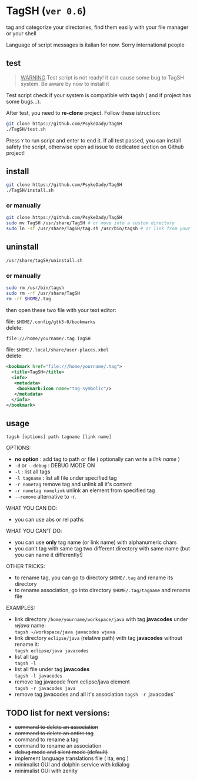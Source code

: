 # TagSH (`ver 0.6`)
tag and categorize your directories, find them easily with your file manager or your shell

Language of script messages is italian for now. Sorry international people 

## test

> <u>WARNING</u>
> Test script is not ready! it can cause some bug to TagSH system. Be aware by now to install it

Test script check if your system is compatible with tagsh ( and if project has some bugs...).

After test, you need to **re-clone** project. Follow these istruction:
```bash 
git clone https://github.com/PsykeDady/TagSH
./TagSH/test.sh
```

Press `Y` to run script and enter to end it. If all test passed, you can install safety the script, otherwise open ad issue to dedicated section on Github project!

## install 
```bash
git clone https://github.com/PsykeDady/TagSH
./TagSH/install.sh
```

### or manually
```bash
git clone https://github.com/PsykeDady/TagSH
sudo mv TagSH /usr/share/TagSH # or move into a custom directory
sudo ln -sf /usr/share/TagSH/tag.sh /usr/bin/tagsh # or link from your custom directory, or expand your PATH env
```

## uninstall
```bash
/usr/share/tagSH/uninstall.sh
```

### or manually
```bash
sudo rm /usr/bin/tagsh
sudo rm -rf /usr/share/TagSH
rm -rf $HOME/.tag
```

then open these two file with your text editor:  

file: `$HOME/.config/gtk3-0/bookmarks`  
delete:
```bash
file:///home/yourname/.tag TagSH
```

file: `$HOME/.local/share/user-places.xbel`  
delete:
```xml
<bookmark href="file:///home/yourname/.tag">
  <title>TagSH</title>
  <info>
   <metadata>
    <bookmark:icon name="tag-symbolic"/>
   </metadata>
  </info>
</bookmark>
```

## usage

`tagsh [options] path tagname [link name]`

OPTIONS:  
- **no option**		: add tag to path or file ( optionally can write a *link name* ) 
- `-d` or `--debug` 	: DEBUG MODE ON
- `-l`			: list all tags
- `-l tagname`		: list all file under specified tag
- `-r nometag` remove tag and unlink all it's content
- `-r nometag nomelink`  unlink an element from specified tag
- `--remove`  alternative to -r.


WHAT YOU CAN DO:  
- you can use abs or rel paths

WHAT YOU CAN'T DO:  
- you can use **only** tag name (or link name) with alphanumeric chars
- you can't tag with same tag two different directory with same name (but you can name it differently!) 

OTHER TRICKS:  
- to rename tag, you can go to directory `$HOME/.tag` and rename its directory
- to rename association, go into directory `$HOME/.tag/tagname` and rename file

EXAMPLES:  
- link directory `/home/yourname/workspace/java` with tag **javacodes** under *wjava* name:  
`tagsh ~/workspace/java javacodes wjava`
- link directory `eclipse/java` (relative path) with tag **javacodes** without rename it:  
`tagsh eclipse/java javacodes`
- list all tag  
`tagsh -l`
- list all file under tag **javacodes**  
`tagsh -l javacodes`
- remove tag javacode from eclipse/java element  
`tagsh -r javacodes java`
- remove tag javacodes and all it's association
`tagsh -r `javacodes`


## TODO list for next versions:

- ~~command to delete an association~~
- ~~command to delete an entire tag~~
- command to rename a tag
- command to rename an association 
- ~~debug mode and silent mode (default)~~ 
- implement language translations file ( ita, eng )
- minimalist GUI and dolphin service with kdialog
- minimalist GUI with zenity

